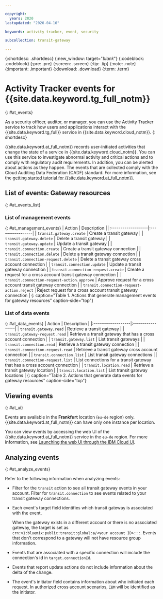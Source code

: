 ```yaml
---

copyright:
  years: 2020
lastupdated: "2020-04-16"

keywords: activity tracker, event, security

subcollection: transit-gateway

---
```


{:shortdesc: .shortdesc}
{:new_window: target="_blank_"}
{:codeblock: .codeblock}
{:pre: .pre}
{:screen: .screen}
{:tip: .tip}
{:note: .note}
{:important: .important}
{:download: .download}
{:term: .term}

# Activity Tracker events for {{site.data.keyword.tg_full_notm}}
{: #at_events}

As a security officer, auditor, or manager, you can use the Activity Tracker service to track how users and applications interact with the {{site.data.keyword.tg_full}} service in {{site.data.keyword.cloud_notm}}.
{: shortdesc}

{{site.data.keyword.at_full_notm}} records user-initiated activities that change the state of a service in {{site.data.keyword.cloud_notm}}. You can use this service to investigate abnormal activity and critical actions and to comply with regulatory audit requirements. In addition, you can be alerted about actions as they happen. The events that are collected comply with the Cloud Auditing Data Federation (CADF) standard. For more information, see the [getting started tutorial for {{site.data.keyword.at_full_notm}}](/docs/Activity-Tracker-with-LogDNA?topic=Activity-Tracker-with-LogDNA-getting-started#getting-started).

## List of events: Gateway resources
{: #at_events_list}

### List of management events
{: #at_management_events}
| Action             | Description      |
|:-------------------|:-----------------|
| `transit.gateway.create` | Create a transit gateway     |
| `transit.gateway.delete` | Delete a transit gateway     |
| `transit.gateway.update` | Update a transit gateway     |
| `transit.connection.create` | Create a transit gateway connection   |
| `transit.connection.delete` | Delete a transit gateway connection   |
| `transit.connection-request.delete` | Delete a transit gateway cross account connection   |
| `transit.connection.update` | Update a transit gateway connection   |
| `transit.connection-request.create` | Create a request for a cross account transit gateway connection   |
| `transit.connection-request-action.approve` | Approve request for a cross account transit gateway connection   |
| `transit.connection-request-action.reject` | Reject request for a cross account transit gateway connection   |
{: caption="Table 1. Actions that generate management events for gateway resources" caption-side="top"}

### List of data events
{: #at_data_events}
| Action             | Description      |
|:-------------------|:-----------------|
| `transit.gateway.read` | Retrieve a transit gateway     |
| `transit.gateway-request.read` | Retrieve a transit gateway that has a cross account connection     |
| `transit.gateway.list` | List transit gateways     |
| `transit.connection.read` | Retrieve a transit gateway connection   |
| `transit.connection-request.read` | Retrieve a transit gateway cross account connection   |
| `transit.connection.list` | List transit gateway connections   |
| `transit.connection-request.list` | List connections for a transit gateway that has a cross account connection   |
| `transit.location.read` | Retrieve a transit gateway location   |
| `transit.location.list` | List transit gateway locations   |
{: caption="Table 2. Actions that generate data events for gateway resources" caption-side="top"}

## Viewing events
{: #at_ui}

Events are available in the **Frankfurt** location (`eu-de` region) only. {{site.data.keyword.at_full_notm}} can have only one instance per location.

You can view events by accessing the web UI of the {{site.data.keyword.at_full_notm}} service in the `eu-de` region. For more information, see [Launching the web UI through the IBM Cloud UI](/docs/Activity-Tracker-with-LogDNA?topic=Activity-Tracker-with-LogDNA-launch#launch_cloud_ui).

## Analyzing events
{: #at_analyze_events}

Refer to the following information when analyzing events:

* Filter for the `transit` action to see all transit gateway events in your account. Filter for `transit.connection` to see events related to your transit gateway connections.

* Each event's target field identifies which transit gateway is associated with the event.

  When the gateway exists in a different account or there is no associated gateway, the target is set as `crn:v1:bluemix:public:transit:global:a/<your account ID>:::`. Events that don't correspond to a gateway will not have resource group information.

* Events that are associated with a specific connection will include the connection's id in `target.connectionId`.

* Events that report update actions do not include information about the delta of the change.

* The event's initiator field contains information about who initiated each request. In authorized cross account scenarios, `IBM` will be identified as the initiator.
